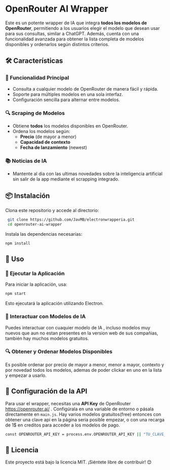 #  OpenRouter AI Wrapper

Este es un potente wrapper de IA que integra **todos los modelos de OpenRouter**, permitiendo a los usuarios elegir el modelo que desean usar para sus consultas, similar a ChatGPT. Además, cuenta con una funcionalidad avanzada para obtener la lista completa de modelos disponibles y ordenarlos según distintos criterios.

## 🛠 Características

### 📌 Funcionalidad Principal
- Consulta a cualquier modelo de OpenRouter de manera fácil y rápida.
- Soporte para múltiples modelos en una sola interfaz.
- Configuración sencilla para alternar entre modelos.

### 🔍 Scraping de Modelos
- Obtiene **todos** los modelos disponibles en OpenRouter.
- Ordena los modelos según:
  - **Precio** (de mayor a menor)
  - **Capacidad de contexto**
  - **Fecha de lanzamiento** (newest)
 
### :books: Noticias de IA 
- Mantente al dia con las ultimas novedades sobre la inteligencia artificial sin salir de la app mediante el scrapping integrado.

## 📦 Instalación

Clona este repositorio y accede al directorio:

```bash
 git clone https://github.com/JavMB/electronwrapperia.git
 cd openrouter-ai-wrapper
```

Instala las dependencias necesarias:

```bash
npm install
```

## 🚀 Uso

### 🧠 Ejecutar la Aplicación

Para iniciar la aplicación, usa:

```bash
npm start
```

Esto ejecutará la aplicación utilizando Electron.

### 🧠 Interactuar con Modelos de IA
Puedes interactuar con cuaquier modelo de IA , incluso modelos muy nuevos que aun no estan presentes en la version web de sus compañias, también hay muchos modelos gratuitos.



### 🔍 Obtener y Ordenar Modelos Disponibles

Es posible ordenar por precio de mayor a menor, menor a mayor, contexto y por novedad todos los modelos, ademas de poder clickar en uno en la lista y empezar a usarlo.

## 🔑 Configuración de la API
Para usar el wrapper, necesitas una **API Key** de OpenRouter https://openrouter.ai/ . Configúrala en una variable de entorno o pásala directamente en `main.js`.
Hay varios modelos gratuitos(free) entonces con obtener una clave api en la página seria posible empezar, o con una recarga de 1$ en creditos para acceder a los modelos de pago. 

```bash
const OPENROUTER_API_KEY = process.env.OPENROUTER_API_KEY || "TU_CLAVE_API_DE_OPENROUTER";
```



## 📜 Licencia
Este proyecto está bajo la licencia MIT. ¡Siéntete libre de contribuir! 😊

